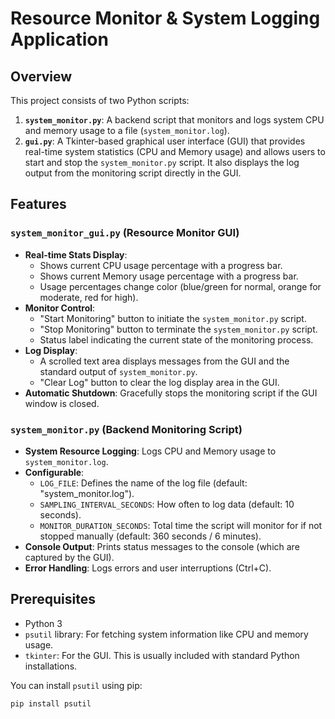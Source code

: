 # Resource Monitor & System Logging Application

## Overview

This project consists of two Python scripts:

1.  **`system_monitor.py`**: A backend script that monitors and logs system CPU and memory usage to a file (`system_monitor.log`).
2.  **`gui.py`**: A Tkinter-based graphical user interface (GUI) that provides real-time system statistics (CPU and Memory usage) and allows users to start and stop the `system_monitor.py` script. It also displays the log output from the monitoring script directly in the GUI.

## Features

### `system_monitor_gui.py` (Resource Monitor GUI)
* **Real-time Stats Display**:
    * Shows current CPU usage percentage with a progress bar.
    * Shows current Memory usage percentage with a progress bar.
    * Usage percentages change color (blue/green for normal, orange for moderate, red for high).
* **Monitor Control**:
    * "Start Monitoring" button to initiate the `system_monitor.py` script.
    * "Stop Monitoring" button to terminate the `system_monitor.py` script.
    * Status label indicating the current state of the monitoring process.
* **Log Display**:
    * A scrolled text area displays messages from the GUI and the standard output of `system_monitor.py`.
    * "Clear Log" button to clear the log display area in the GUI.
* **Automatic Shutdown**: Gracefully stops the monitoring script if the GUI window is closed.

### `system_monitor.py` (Backend Monitoring Script)
* **System Resource Logging**: Logs CPU and Memory usage to `system_monitor.log`.
* **Configurable**:
    * `LOG_FILE`: Defines the name of the log file (default: "system_monitor.log").
    * `SAMPLING_INTERVAL_SECONDS`: How often to log data (default: 10 seconds).
    * `MONITOR_DURATION_SECONDS`: Total time the script will monitor for if not stopped manually (default: 360 seconds / 6 minutes).
* **Console Output**: Prints status messages to the console (which are captured by the GUI).
* **Error Handling**: Logs errors and user interruptions (Ctrl+C).

## Prerequisites

* Python 3
* `psutil` library: For fetching system information like CPU and memory usage.
* `tkinter`: For the GUI. This is usually included with standard Python installations.

You can install `psutil` using pip:
```bash
pip install psutil
